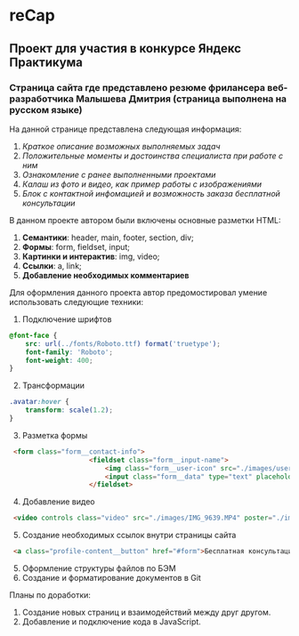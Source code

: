 # reCap
Проект для участия в конкурсе Яндекс Практикума
------
### Страница сайта где представлено резюме фрилансера веб-разработчика Малышева Дмитрия (страница выполнена на русском языке)
На данной странице представлена следующая информация:
1. *Краткое описание возможных выполняемых задач*
2. *Положительные моменты и достоинства специалиста при работе с ним*
3. *Ознакомление с ранее выполненными проектами*
4. *Калаш из фото и видео, как пример работы с изображениями*
4. *Блок с контактной инфомацией и возможность заказа бесплатной консультации*

В данном проекте автором были включены основные разметки HTML:  
1. **Семантики**: header, main, footer, section, div; 
2. **Формы**: form, fieldset, input;
3. **Картинки и интерактив**: img, video;
4. **Ссылки**: a, link;
5. **Добавление  необходимых комментариев**

Для оформления данного проекта автор предомостировал умение использовать следующие техники:
1. Подключение шрифтов
```css
@font-face {
    src: url(../fonts/Roboto.ttf) format('truetype');
    font-family: 'Roboto';
    font-weight: 400;
}
```
2. Трансформации 
```css 
.avatar:hover {
    transform: scale(1.2);
}
```
3. Разметка формы
```html
 <form class="form__contact-info">
                    <fieldset class="form__input-name">
                        <img class="form__user-icon" src="./images/user-icon.png" alt="Иконка человечка">
                        <input class="form__data" type="text" placeholder="Ваше имя">
                    </fieldset>
```
4. Добавление видео
```html
 <video controls class="video" src="./images/IMG_9639.MP4" poster="./images/Foto6.png"></video>
```
5. Создание необходимых ссылок внутри страницы сайта
```html
 <a class="profile-content__button" href="#form">Бесплатная консультация</a>
```
5. Оформление структуры файлов по БЭМ
6. Создание и форматирование документов в Git

Планы по доработки:
1. Создание новых страниц и взаимодействий между друг другом.
2. Добавление и подключение кода в JavaScript.